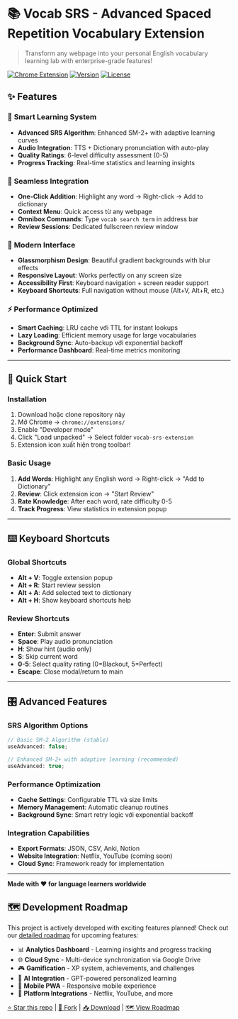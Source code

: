 # 📚 Vocab SRS - Advanced Spaced Repetition Vocabulary Extension

> Transform any webpage into your personal English vocabulary learning lab with enterprise-grade features!

[![Chrome Extension](https://img.shields.io/badge/Chrome-Extension-brightgreen.svg)](https://chrome.google.com/webstore/)
[![Version](https://img.shields.io/badge/version-1.0.0-blue.svg)](https://github.com/Akapi895/vocab-srs)
[![License](https://img.shields.io/badge/license-MIT-green.svg)](LICENSE)

## ✨ Features

### 🎯 **Smart Learning System**

- **Advanced SRS Algorithm**: Enhanced SM-2+ with adaptive learning curves
- **Audio Integration**: TTS + Dictionary pronunciation with auto-play
- **Quality Ratings**: 6-level difficulty assessment (0-5)
- **Progress Tracking**: Real-time statistics and learning insights

### 🚀 **Seamless Integration**

- **One-Click Addition**: Highlight any word → Right-click → Add to dictionary
- **Context Menu**: Quick access từ any webpage
- **Omnibox Commands**: Type `vocab search term` in address bar
- **Review Sessions**: Dedicated fullscreen review window

### 🎨 **Modern Interface**

- **Glassmorphism Design**: Beautiful gradient backgrounds with blur effects
- **Responsive Layout**: Works perfectly on any screen size
- **Accessibility First**: Keyboard navigation + screen reader support
- **Keyboard Shortcuts**: Full navigation without mouse (Alt+V, Alt+R, etc.)

### ⚡ **Performance Optimized**

- **Smart Caching**: LRU cache với TTL for instant lookups
- **Lazy Loading**: Efficient memory usage for large vocabularies
- **Background Sync**: Auto-backup với exponential backoff
- **Performance Dashboard**: Real-time metrics monitoring

---

## 🚀 Quick Start

### Installation

1. Download hoặc clone repository này
2. Mở Chrome → `chrome://extensions/`
3. Enable "Developer mode"
4. Click "Load unpacked" → Select folder `vocab-srs-extension`
5. Extension icon xuất hiện trong toolbar!

### Basic Usage

1. **Add Words**: Highlight any English word → Right-click → "Add to Dictionary"
2. **Review**: Click extension icon → "Start Review"
3. **Rate Knowledge**: After each word, rate difficulty 0-5
4. **Track Progress**: View statistics in extension popup

---

## ⌨️ Keyboard Shortcuts

### Global Shortcuts

- **Alt + V**: Toggle extension popup
- **Alt + R**: Start review session
- **Alt + A**: Add selected text to dictionary
- **Alt + H**: Show keyboard shortcuts help

### Review Shortcuts

- **Enter**: Submit answer
- **Space**: Play audio pronunciation
- **H**: Show hint (audio only)
- **S**: Skip current word
- **0-5**: Select quality rating (0=Blackout, 5=Perfect)
- **Escape**: Close modal/return to main

---

## 🎛️ Advanced Features

### **SRS Algorithm Options**

```javascript
// Basic SM-2 Algorithm (stable)
useAdvanced: false;

// Enhanced SM-2+ with adaptive learning (recommended)
useAdvanced: true;
```

### **Performance Optimization**

- **Cache Settings**: Configurable TTL và size limits
- **Memory Management**: Automatic cleanup routines
- **Background Sync**: Smart retry logic với exponential backoff

### **Integration Capabilities**

- **Export Formats**: JSON, CSV, Anki, Notion
- **Website Integration**: Netflix, YouTube (coming soon)
- **Cloud Sync**: Framework ready for implementation

---

**Made with ❤️ for language learners worldwide**

## 🗺️ Development Roadmap

This project is actively developed with exciting features planned! Check out our [detailed roadmap](ROADMAP.md) for upcoming features:

- 📊 **Analytics Dashboard** - Learning insights and progress tracking
- 🌐 **Cloud Sync** - Multi-device synchronization via Google Drive
- 🎮 **Gamification** - XP system, achievements, and challenges
- 🤖 **AI Integration** - GPT-powered personalized learning
- 📱 **Mobile PWA** - Responsive mobile experience
- 🔗 **Platform Integrations** - Netflix, YouTube, and more

[⭐ Star this repo](https://github.com/Akapi895/vocab-srs) | [🍴 Fork](https://github.com/Akapi895/vocab-srs/fork) | [📥 Download](https://github.com/Akapi895/vocab-srs/archive/main.zip) | [🗺️ View Roadmap](ROADMAP.md)
